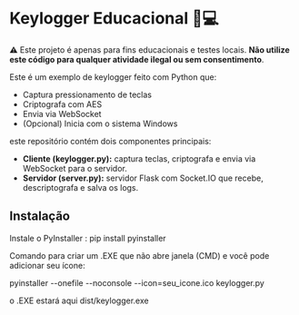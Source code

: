 # Keylogger Educacional 🧠💻

⚠️ Este projeto é apenas para fins educacionais e testes locais. **Não utilize este código para qualquer atividade ilegal ou sem consentimento**.

Este é um exemplo de keylogger feito com Python que:
- Captura pressionamento de teclas
- Criptografa com AES
- Envia via WebSocket
- (Opcional) Inicia com o sistema Windows



este repositório contém dois componentes principais:

- **Cliente (keylogger.py):** captura teclas, criptografa e envia via WebSocket para o servidor.  
- **Servidor (server.py):** servidor Flask com Socket.IO que recebe, descriptografa e salva os logs.


## Instalação

 Instale o PyInstaller : pip install pyinstaller
 
 Comando para criar um .EXE que não abre janela (CMD) e você pode adicionar seu ícone:

 pyinstaller --onefile --noconsole --icon=seu_icone.ico keylogger.py

 o .EXE estará aqui dist/keylogger.exe

